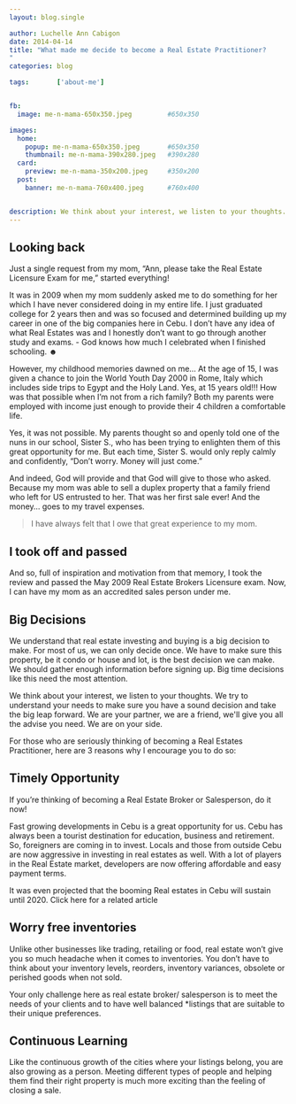 ```yaml
---
layout: blog.single

author: Luchelle Ann Cabigon
date: 2014-04-14
title: "What made me decide to become a Real Estate Practitioner? 
"
categories: blog

tags:		['about-me']


fb:
  image: me-n-mama-650x350.jpeg         #650x350

images:
  home:
    popup: me-n-mama-650x350.jpeg       #650x350
    thumbnail: me-n-mama-390x280.jpeg   #390x280
  card:
    preview: me-n-mama-350x200.jpeg     #350x200
  post:
    banner: me-n-mama-760x400.jpeg      #760x400


description: We think about your interest, we listen to your thoughts. We try to understand your needs to make sure you have a sound decision and take the big leap forward. We are your partner, we are a friend, we'll give you all the advise you need. We are on your side.
---
```


## Looking back
Just a single request from my mom, “Ann, please take the Real Estate Licensure Exam for me,” started everything! 

It was in 2009 when my mom suddenly asked me to do something for her which I have never considered doing in my entire life. I just graduated college for 2 years then and was so focused and determined building up my career in one of the big companies here in Cebu. I don’t have any idea of what Real Estates was and I honestly don’t want to go through another study and exams. - God knows how much I celebrated when I finished schooling. ☻

However, my childhood memories dawned on me… At the age of 15, I was given a chance to join the World Youth Day 2000 in Rome, Italy which includes side trips to Egypt and the Holy Land. Yes, at 15 years old!!! How was that possible when I’m not from a rich family? Both my parents were employed with income just enough to provide their 4 children a comfortable life.

Yes, it was not possible. My parents thought so and openly told one of the nuns in our school, Sister S., who has been trying to enlighten them of this great opportunity for me. But each time, Sister S. would only reply calmly and confidently, “Don’t worry. Money will just come.” 

And indeed, God will provide and that God will give to those who asked. Because my mom was able to sell a duplex property that a family friend who left for US entrusted to her. That was her first sale ever! And the money… goes to my travel expenses.

> I have always felt that I owe that great experience to my mom.

## I took off and passed
And so, full of inspiration and motivation from that memory, I took the review and passed the May 2009 Real Estate Brokers Licensure exam. Now, I can have my mom as an accredited sales person under me.

## Big Decisions
We understand that real estate investing  and buying is a big decision to make. For most of us, we can only decide once. We have to make sure this property, be it condo or house and lot, is the best decision we can make. We should gather enough information before signing up. Big time decisions like this need the most attention.

We think about your interest, we listen to your thoughts. We try to understand your needs to make sure you have a sound decision and take the big leap forward. We are your partner, we are a friend, we'll give you all the advise you need. We are on your side.

For those who are seriously thinking of becoming a Real Estates Practitioner, here are 3 reasons why I encourage you to do so:

## Timely Opportunity

If you’re thinking of becoming a Real Estate Broker or Salesperson, do it now!

Fast growing developments in Cebu is a great opportunity for us. Cebu has always been a tourist destination for education, business and retirement. So, foreigners are coming in to invest. Locals and those from outside Cebu are now aggressive in investing in real estates as well. With a lot of players in the Real Estate market, developers are now offering affordable and easy payment terms.

It was even projected that the booming Real estates in Cebu will sustain until 2020. Click here for a related article

## Worry free inventories

Unlike other businesses like trading, retailing or food, real estate won’t give you so much headache when it comes to inventories. You don’t have to think about your inventory levels, reorders, inventory variances, obsolete or perished goods when not sold.

Your only challenge here as real estate broker/ salesperson is to meet the needs of your clients and to have well balanced *listings that are suitable to their unique preferences.


## Continuous Learning

Like the continuous growth of the cities where your listings belong, you are also growing as a person. Meeting different types of people and helping them find their right property is much more exciting than the feeling of closing a sale.

